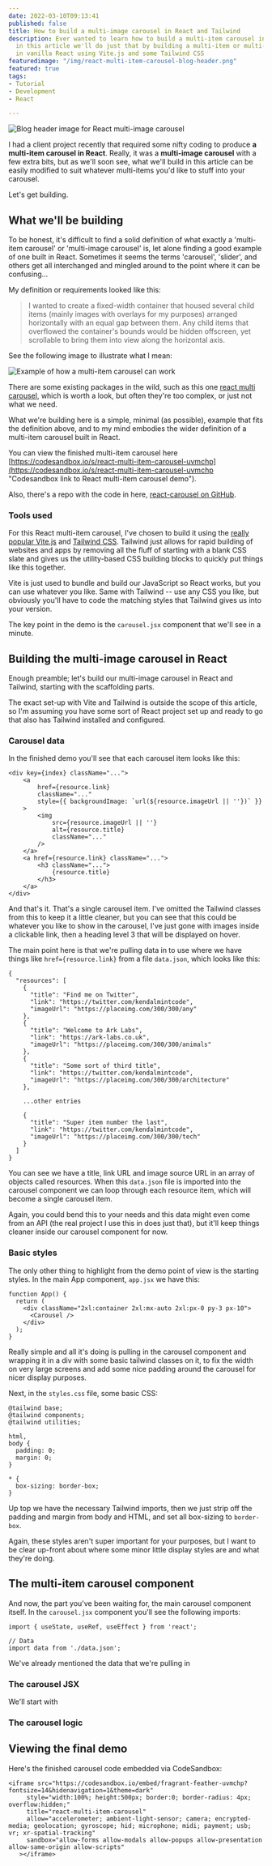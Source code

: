 ```yaml
---
date: 2022-03-10T09:13:41
published: false
title: How to build a multi-image carousel in React and Tailwind
description: Ever wanted to learn how to build a multi-item carousel in React? Well,
  in this article we'll do just that by building a multi-item or multi-image carousel
  in vanilla React using Vite.js and some Tailwind CSS
featuredimage: "/img/react-multi-item-carousel-blog-header.png"
featured: true
tags:
- Tutorial
- Development
- React

---
```

![Blog header image for React multi-image carousel](/img/react-multi-item-carousel-blog-header.png "Blog header image for React multi-image carousel")

I had a client project recently that required some nifty coding to produce **a multi-item carousel in React**. Really, it was a **multi-image carousel** with a few extra bits, but as we'll soon see, what we'll build in this article can be easily modified to suit whatever multi-items you'd like to stuff into your carousel.

Let's get building.

## What we'll be building

To be honest, it's difficult to find a solid definition of what exactly a 'multi-item carousel' or 'multi-image carousel' is, let alone finding a good example of one built in React. Sometimes it seems the terms 'carousel', 'slider', and others get all interchanged and mingled around to the point where it can be confusing...

My definition or requirements looked like this:

> I wanted to create a fixed-width container that housed several child items (mainly images with overlays for my purposes) arranged horizontally with an equal gap between them. Any child items that overflowed the container's bounds would be hidden offscreen, yet scrollable to bring them into view along the horizontal axis.

See the following image to illustrate what I mean:

![Example of how a multi-item carousel can work](/img/muti-item-carousel-example.png "Example of how a multi-item carousel can work")

There are some existing packages in the wild, such as this one [react multi carousel](https://www.npmjs.com/package/react-multi-carousel), which is worth a look, but often they're too complex, or just not what we need.

What we're building here is a simple, minimal (as possible), example that fits the definition above, and to my mind embodies the wider definition of a multi-item carousel built in React.

You can view the finished multi-item carousel here [https://codesandbox.io/s/react-multi-item-carousel-uvmchp](https://codesandbox.io/s/react-multi-item-carousel-uvmchp "Codesandbox link to React multi-item carousel demo").

Also, there's a repo with the code in here, [react-carousel on GitHub](https://github.com/bpk68/react-carousel).

### Tools used

For this React multi-item carousel, I've chosen to build it using the [really popular Vite.js](https://vitejs.dev/ "Vite JavaScript bundler") and [Tailwind CSS](https://tailwindcss.com/ "Utility-first CSS framework Tailwind CSS"). Tailwind just allows for rapid building of websites and apps by removing all the fluff of starting with a blank CSS slate and gives us the utility-based CSS building blocks to quickly put things like this together.

Vite is just used to bundle and build our JavaScript so React works, but you can use whatever you like. Same with Tailwind -- use any CSS you like, but obviously you'll have to code the matching styles that Tailwind gives us into your version.

The key point in the demo is the `carousel.jsx` component that we'll see in a minute.

## Building the multi-image carousel in React

Enough preamble; let's build our multi-image carousel in React and Tailwind, starting with the scaffolding parts.

The exact set-up with Vite and Tailwind is outside the scope of this article, so I'm assuming you have some sort of React project set up and ready to go that also has Tailwind installed and configured.

### Carousel data

In the finished demo you'll see that each carousel item looks like this:

    <div key={index} className="...">
    	<a 
        	href={resource.link} 
            className="..."
    		style={{ backgroundImage: `url(${resource.imageUrl || ''})` }}
    	>
    		<img
    			src={resource.imageUrl || ''}
    			alt={resource.title}
    			className="..."
    		/>
    	</a>
    	<a href={resource.link} className="...">
    		<h3 className="...">
            	{resource.title}
    		</h3>
    	</a>
    </div>

And that's it. That's a single carousel item. I've omitted the Tailwind classes from this to keep it a little cleaner, but you can see that this could be whatever you like to show in the carousel, I've just gone with images inside a clickable link, then a heading level 3 that will be displayed on hover. 

The main point here is that we're pulling data in to use where we have things like `href={resource.link}` from a file `data.json`, which looks like this:

    {
      "resources": [
        {
          "title": "Find me on Twitter",
          "link": "https://twitter.com/kendalmintcode",
          "imageUrl": "https://placeimg.com/300/300/any"
        },
        {
          "title": "Welcome to Ark Labs",
          "link": "https://ark-labs.co.uk",
          "imageUrl": "https://placeimg.com/300/300/animals"
        },
        {
          "title": "Some sort of third title",
          "link": "https://twitter.com/kendalmintcode",
          "imageUrl": "https://placeimg.com/300/300/architecture"
        },
        
        ...other entries
        
        {
          "title": "Super item number the last",
          "link": "https://twitter.com/kendalmintcode",
          "imageUrl": "https://placeimg.com/300/300/tech"
        }
      ]
    }
    

You can see we have a title, link URL and image source URL in an array of objects called resources. When this `data.json` file is imported into the carousel component we can loop through each resource item, which will become a single carousel item. 

Again, you could bend this to your needs and this data might even come from an API (the real project I use this in does just that), but it'll keep things cleaner inside our carousel component for now.

### Basic styles

The only other thing to highlight from the demo point of view is the starting styles. In the main App component, `app.jsx` we have this:

    function App() {
      return (
        <div className="2xl:container 2xl:mx-auto 2xl:px-0 py-3 px-10">
          <Carousel />
        </div>
      );
    }

Really simple and all it's doing is pulling in the carousel component and wrapping it in a div with some basic tailwind classes on it, to fix the width on very large screens and add some nice padding around the carousel for nicer display purposes.

Next, in the `styles.css` file, some basic CSS:

    @tailwind base;
    @tailwind components;
    @tailwind utilities;
    
    html,
    body {
      padding: 0;
      margin: 0;
    }
    
    * {
      box-sizing: border-box;
    }

Up top we have the necessary Tailwind imports, then we just strip off the padding and margin from body and HTML, and set all box-sizing to `border-box`. 

Again, these styles aren't super important for your purposes, but I want to be clear up-front about where some minor little display styles are and what they're doing.

## The multi-item carousel component

And now, the part you've been waiting for, the main carousel component itself. In the `carousel.jsx` component you'll see the following imports:

    import { useState, useRef, useEffect } from 'react';
    
    // Data
    import data from './data.json';

We've already mentioned the data that we're pulling in 

### The carousel JSX

We'll start with

### The carousel logic

## Viewing the final demo

Here's the finished carousel code embedded via CodeSandbox:

    <iframe src="https://codesandbox.io/embed/fragrant-feather-uvmchp?fontsize=14&hidenavigation=1&theme=dark"
         style="width:100%; height:500px; border:0; border-radius: 4px; overflow:hidden;"
         title="react-multi-item-carousel"
         allow="accelerometer; ambient-light-sensor; camera; encrypted-media; geolocation; gyroscope; hid; microphone; midi; payment; usb; vr; xr-spatial-tracking"
         sandbox="allow-forms allow-modals allow-popups allow-presentation allow-same-origin allow-scripts"
       ></iframe>